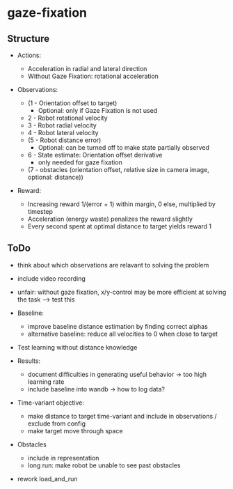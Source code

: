 # gaze-fixation

## Structure
- Actions:
    - Acceleration in radial and lateral direction
    - Without Gaze Fixation: rotational acceleration
- Observations:
    - (1 - Orientation offset to target)
        - Optional: only if Gaze Fixation is not used
    - 2 - Robot rotational velocity
    - 3 - Robot radial velocity
    - 4 - Robot lateral velocity
    - (5 - Robot distance error)
        - Optional: can be turned off to make state partially observed
    - 6 - State estimate: Orientation offset derivative
        - only needed for gaze fixation
    - (7 - obstacles (orientation offset, relative size in camera image, optional: distance))

- Reward:
    - Increasing reward 1/(error + 1) within margin, 0 else, multiplied by timestep
    - Acceleration (energy waste) penalizes the reward slightly
    - Every second spent at optimal distance to target yields reward 1

## ToDo
- think about which observations are relavant to solving the problem

- include video recording

- unfair: without gaze fixation, x/y-control may be more efficient at solving the task --> test this
- Baseline:
    - improve baseline distance estimation by finding correct alphas
    - alternative baseline: reduce all velocities to 0 when close to target

- Test learning without distance knowledge


- Results:
    - document difficulties in generating useful behavior -> too high learning rate
    - include baseline into wandb -> how to log data?
- Time-variant objective:
    - make distance to target time-variant and include in observations / exclude from config
    - make target move through space
- Obstacles
    - include in representation
    - long run: make robot be unable to see past obstacles
- rework load_and_run
